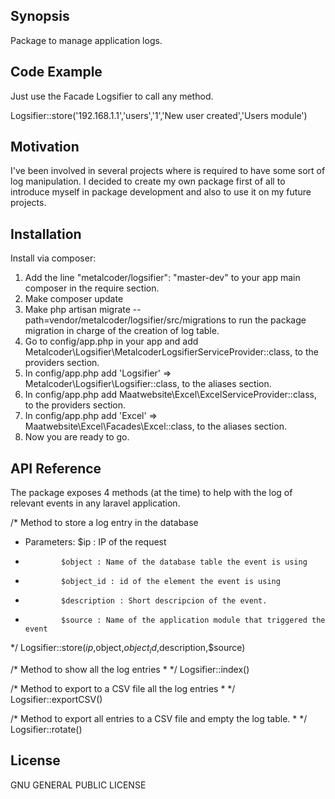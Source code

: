 ## Synopsis

Package to manage application logs.

## Code Example

Just use the Facade Logsifier to call any method.

Logsifier::store('192.168.1.1','users','1','New user created','Users module')

## Motivation

I've been involved in several projects where is required to have some sort of log manipulation. I decided to create my own package first of all to introduce myself in package development and also to use it on my future projects.

## Installation

Install via composer:
1. Add the line "metalcoder/logsifier": "master-dev" to your app main composer in the require section.
2. Make composer update
3. Make php artisan migrate --path=vendor/metalcoder/logsifier/src/migrations to run the package migration in charge of the creation of log table.
4. Go to config/app.php in your app and add Metalcoder\Logsifier\MetalcoderLogsifierServiceProvider::class, to the providers section.
5. In config/app.php add 'Logsifier' => Metalcoder\Logsifier\Logsifier::class, to the aliases section.
6. In config/app.php add Maatwebsite\Excel\ExcelServiceProvider::class, to the providers section.
7. In config/app.php add 'Excel' => Maatwebsite\Excel\Facades\Excel::class, to the aliases section.
8. Now you are ready to go.

## API Reference

The package exposes 4 methods (at the time) to help with the log of relevant events in any laravel application.

/* Method to store a log entry in the database
* Parameters: $ip : IP of the request
*			  $object : Name of the database table the event is using
*             $object_id : id of the element the event is using
*		      $description : Short descripcion of the event.
*             $source : Name of the application module that triggered the event
*/
Logsifier::store($ip,$object,$object_id,$description,$source)

/* Method to show all the log entries
* 
*/
Logsifier::index()

/* Method to export to a CSV file all the log entries
* 
*/
Logsifier::exportCSV()

/* Method to export all entries to a CSV file and empty the log table.
*
*/
Logsifier::rotate()

## License

GNU GENERAL PUBLIC LICENSE

